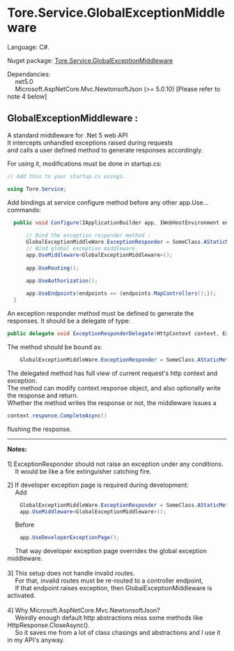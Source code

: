 # Tore.Service.GlobalExceptionMiddleware

Language: C#.

Nuget package: [Tore.Service.GlobalExceptionMiddleware](https://www.nuget.org/packages/Tore.Service.GlobalExceptionMiddleware/)

Dependancies: <br/>
&emsp; net5.0 <br/>
&emsp; Microsoft.AspNetCore.Mvc.NewtonsoftJson (>= 5.0.10) [Please refer to note 4 below]<br/>

## GlobalExceptionMiddleware :

A standard middleware for .Net 5 web API <br/>
It intercepts unhandled exceptions raised during requests<br/>
and calls a user defined method to generate responses accordingly.<br/>


For using it, modifications must be done in startup.cs:
```C#
// Add this to your startup.cs usings.

using Tore.Service;

```

Add bindings at service configure method before any other app.Use... commands:

```C#
  public void Configure(IApplicationBuilder app, IWebHostEnvironment env) {
      
      // Bind the exception responder method :
      GlobalExceptionMiddleWare.ExceptionResponder = SomeClass.AStaticMethodToRespondException;
      // Bind global exception middleware.
      app.UseMiddleware<GlobalExceptionMiddleware>();
      
      app.UseRouting();
 
      app.UseAuthorization();

      app.UseEndpoints(endpoints => {endpoints.MapControllers();});
  }
```

An exception responder method must be defined to generate the responses.
It should be a delegate of type:
```C#
public delegate void ExceptionResponderDelegate(HttpContext context, Exception exception);
```

The method should be bound as:
```C#
    GlobalExceptionMiddleWare.ExceptionResponder = SomeClass.AStaticMethodToRespondException;
```

The delegated method has full view of current request's http context and exception.<br/>
The method can modify context.response object, and also optionally write the response and return. <br/>
Whether the method writes the response or not, the middleware issues a 
```C#
context.response.CompleteAsync()
```
flushing the response.

---

**Notes:**<br/>
<br/>
1] ExceptionResponder should not raise an exception under any conditions.<br/>
&emsp; It would be like a fire extinguisher catching fire.<br/>

2] If developer exception page is required during development: <br/>
&emsp; Add <br/>
```C#
    GlobalExceptionMiddleWare.ExceptionResponder = SomeClass.AStaticMethodToRespondException;
    app.UseMiddleware<GlobalExceptionMiddleware>();
```
&emsp; Before <br/>

```C#
    app.UseDeveloperExceptionPage();
```

&emsp; That way developer exception page overrides the global exception middleware.<br/>
    <br/>
3] This setup does not handle invalid routes. <br/>
&emsp; For that, invalid routes must be re-routed to a controller endpoint, <br/>
&emsp; If that endpoint raises exception, then GlobalExceptionMiddleware is activated.<br/>
<br/>
4] Why Microsoft.AspNetCore.Mvc.NewtonsoftJson? <br/>
&emsp; Weirdly enough default http abstractions miss some methods like HttpResponse.CloseAsync().<br/>
&emsp; So it saves me from a lot of class chasings and abstractions and I use it in my API's anyway.

